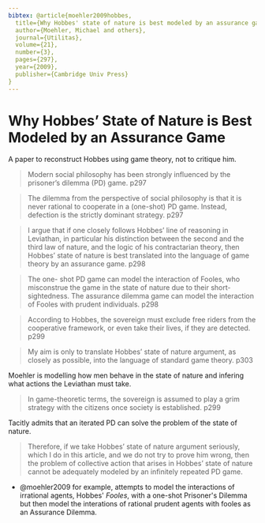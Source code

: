 ```yaml
---
bibtex: @article{moehler2009hobbes,
  title={Why Hobbes' state of nature is best modeled by an assurance game},
  author={Moehler, Michael and others},
  journal={Utilitas},
  volume={21},
  number={3},
  pages={297},
  year={2009},
  publisher={Cambridge Univ Press}
}
---
```


# Why Hobbes’ State of Nature is Best Modeled by an Assurance Game

A paper to reconstruct Hobbes using game theory, not to critique him.

> Modern social philosophy has been strongly influenced by the prisoner’s dilemma (PD) game. p297

> The dilemma from the perspective of social philosophy is that it is never rational to cooperate in a (one-shot) PD game. Instead, defection is the strictly dominant strategy. p297

> I argue that if one closely follows Hobbes’ line of reasoning in Leviathan, in particular his distinction between the second and the third law of nature, and the logic of his contractarian theory, then Hobbes’ state of nature is best translated into the language of game theory by an assurance game. p298

> The one- shot PD game can model the interaction of Fooles, who misconstrue the game in the state of nature due to their short-sightedness. The assurance dilemma game can model the interaction of Fooles with prudent individuals. p298

> According to Hobbes, the sovereign must exclude free riders from the cooperative framework, or even take their lives, if they are detected. p299

> My aim is only to translate Hobbes’ state of nature argument, as closely as possible, into the language of standard game theory. p303

Moehler is modelling how men behave in the state of nature and infering what actions the Leviathan must take.

> In game-theoretic terms, the sovereign is assumed to play a grim strategy with the citizens once society is established. p299

Tacitly admits that an iterated PD can solve the problem of the state of nature.

>  Therefore, if we take Hobbes’ state of nature argument seriously, which I do in this article, and we do not try to prove him wrong, then the problem of collective action that arises in Hobbes’ state of nature cannot be adequately modeled by an infinitely repeated PD game.

 - @moehler2009 for example, attempts to model the interactions of irrational agents, Hobbes' _Fooles_, with a one-shot Prisoner's Dilemma but then model the interations of rational prudent agents with fooles as an Assurance Dilemma.